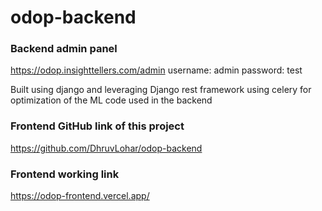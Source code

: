# odop-backend

### Backend admin panel
https://odop.insighttellers.com/admin
username: admin
password: test

Built using django and leveraging Django rest framework 
using celery for optimization of the ML code used in the backend

### Frontend GitHub link of this project
https://github.com/DhruvLohar/odop-backend

### Frontend working link
https://odop-frontend.vercel.app/
